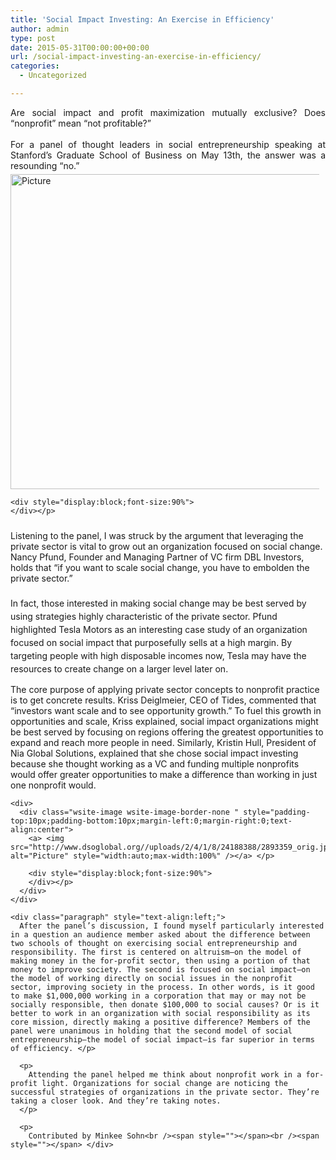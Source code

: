 ```yaml
---
title: 'Social Impact Investing: An Exercise in Efficiency'
author: admin
type: post
date: 2015-05-31T00:00:00+00:00
url: /social-impact-investing-an-exercise-in-efficiency/
categories:
  - Uncategorized

---
```

<div class="paragraph" style="text-align:justify;">
  Are social impact and profit maximization mutually exclusive? Does “nonprofit” mean “not profitable?”   <br /><span style=""></span><br /><span style=""></span> For a panel of thought leaders in social entrepreneurship speaking at Stanford’s Graduate School of Business on May 13th, the answer was a resounding “no.” <br /><span style=""></span>
</div>

<div>
  <div class="wsite-image wsite-image-border-medium " style="padding-top:5px;padding-bottom:10px;margin-left:0px;margin-right:10px;text-align:left">
    <a> <img src="http://www.dsoglobal.org//uploads/2/4/1/8/24188388/5087844.jpg?504" alt="Picture" style="width:504;max-width:100%" /></a> </p> 
    
    <div style="display:block;font-size:90%">
    </div></p>
  </div>
</div>

<div class="paragraph" style="text-align:left;">
  Listening to the panel, I was struck by the argument that leveraging the private sector is vital to grow out an organization focused on social change. Nancy Pfund, Founder and Managing Partner of VC firm DBL Investors, holds that “if you want to scale social change, you have to embolden the private sector.&#8221;<br /><span style="line-height: 1.5; text-indent: 0.5in; background-color: initial;"><br /></span><span style="line-height: 1.5; text-indent: 0.5in; background-color: initial;">In fact, those interested in making social change may be best served by using strategies highly characteristic of the private sector. Pfund highlighted Tesla Motors as an interesting case study of an organization focused on social impact that purposefully sells at a high margin. By targeting people with high disposable incomes now, Tesla may have the resources to create change on a larger level later on. </span></p> 
  
  <p>
    The core purpose of applying private sector concepts to nonprofit practice is to get concrete results. Kriss Deiglmeier, CEO of Tides, commented that &#8220;investors want scale and to see opportunity growth.&#8221; To fuel this growth in opportunities and scale, Kriss explained, social impact organizations might be best served by focusing on regions offering the greatest opportunities to expand and reach more people in need. Similarly, Kristin Hull, President of Nia Global Solutions, explained that she chose social impact investing because she thought working as a VC and funding multiple nonprofits would offer greater opportunities to make a difference than working in just one nonprofit would.  <br /><span style=""></span> </div> 
    
    <div>
      <div class="wsite-image wsite-image-border-none " style="padding-top:10px;padding-bottom:10px;margin-left:0;margin-right:0;text-align:center">
        <a> <img src="http://www.dsoglobal.org//uploads/2/4/1/8/24188388/2893359_orig.jpg" alt="Picture" style="width:auto;max-width:100%" /></a> </p> 
        
        <div style="display:block;font-size:90%">
        </div></p>
      </div>
    </div>
    
    <div class="paragraph" style="text-align:left;">
      After the panel’s discussion, I found myself particularly interested in a question an audience member asked about the difference between two schools of thought on exercising social entrepreneurship and responsibility. The first is centered on altruism—on the model of making money in the for-profit sector, then using a portion of that money to improve society. The second is focused on social impact—on the model of working directly on social issues in the nonprofit sector, improving society in the process. In other words, is it good to make $1,000,000 working in a corporation that may or may not be socially responsible, then donate $100,000 to social causes? Or is it better to work in an organization with social responsibility as its core mission, directly making a positive difference? Members of the panel were unanimous in holding that the second model of social entrepreneurship—the model of social impact—is far superior in terms of efficiency. </p> 
      
      <p>
        Attending the panel helped me think about nonprofit work in a for-profit light. Organizations for social change are noticing the successful strategies of organizations in the private sector. They’re taking a closer look. And they’re taking notes.
      </p>
      
      <p>
        Contributed by Minkee Sohn<br /><span style=""></span><br /><span style=""></span> </div>